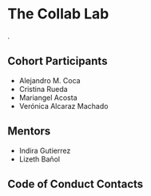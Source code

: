 # The Collab Lab

.

## Cohort Participants

- Alejandro M. Coca
- Cristina Rueda
- Mariangel Acosta
- Verónica Alcaraz Machado

## Mentors

- Indira Gutierrez
- Lizeth Bañol

## Code of Conduct Contacts
